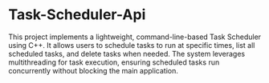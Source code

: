 # Task-Scheduler-Api
This project implements a lightweight, command-line-based Task Scheduler using C++. It allows users to schedule tasks to run at specific times, list all scheduled tasks, and delete tasks when needed. The system leverages multithreading for task execution, ensuring scheduled tasks run concurrently without blocking the main application.

